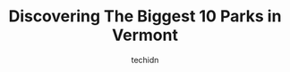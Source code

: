 ---
layout: ampstory
image: https://i0.wp.com/paketmu.com/wp-content/uploads/2023/06/underhill-state-park-0-in-vermont-1686372911.jpeg?resize=640,853
author: techidn
featured: false
description: Explore the diverse Park scene in Vermont, home to an incredible selection of 10 establishments catering to every taste. Whether youre in search of iconic favorites or undiscovered treasure
title: Discovering The Biggest 10 Parks in Vermont
cover:
   title: Discovering The Biggest 10 Parks in Vermont
   subtitle: RICKPATE
   background: https://paketmu.com/wp-content/uploads/2023/06/underhill-state-park-0-in-vermont-1686372911.jpeg

pages: 
 - layout: thirds
   top: <h1>#1 Mt. Philo State Park</h1>
   bottom: "<p>A great park thats enjoyable all seasons. Its a shorter hike as its only 968 feet high but the view is stunning and the trails are well maintained. Friendly to dogs an</p>"
   background: https://paketmu.com/wp-content/uploads/2023/06/underhill-state-park-1-in-vermont-1686372913.jpeg
   backgroundblur: true
 - layout: thirds
   top: <h1>#2 Red Rocks Park</h1>
   bottom: "<p>Pretty spot. We took a trail down to the Lakeside and walked up the beach a bit until it ran out. Make sure to wear a bug repellent if you plan on going off the path or t</p>"
   background: https://paketmu.com/wp-content/uploads/2023/06/underhill-state-park-2-in-vermont-1686372914.jpeg
   cta:
      link: https://paketmu.com/discovering-the-biggest-10-parks-in-vermont/
      text: Discovering The Biggest 10 Parks in Vermont
 - layout: thirds
   top: <h1>#3 Sand Bar State Park</h1>
   bottom: "<p>Great for some family fun.  Water was extremely warm and very very clear and clean.  Great spaces for picnic or playing with the kids.  The water was shallow so safe for </p>"
   background: https://paketmu.com/wp-content/uploads/2023/06/underhill-state-park-3-in-vermont-1686372915.jpeg
   cta:
      link: https://paketmu.com/discovering-the-biggest-10-parks-in-vermont/
      text: Discovering The Biggest 10 Parks in Vermont
 - layout: thirds
   top: <h1>#4 Mt Ascutney State Park</h1>
   bottom: "<p>1826 Back Mountain Rd, Windsor, VT 05089, United States</p>"
   background: https://images.unsplash.com/photo-1534312527009-56c7016453e6?ixlib=rb-4.0.3&ixid=MnwxMjA3fDB8MHxwaG90by1wYWdlfHx8fGVufDB8fHx8&auto=format&fit=crop&w=640&h=853&q=80
   cta:
      link: https://paketmu.com/discovering-the-biggest-10-parks-in-vermont/
      text: Discovering The Biggest 10 Parks in Vermont
 - layout: thirds
   top: <h1>#5 Camels Hump State Park</h1>
   bottom: "<p>3429 Camels Hump Rd, Duxbury, VT 05676, United States</p>"
   background: https://images.unsplash.com/photo-1462556791646-c201b8241a94?ixlib=rb-4.0.3&ixid=MnwxMjA3fDB8MHxwaG90by1wYWdlfHx8fGVufDB8fHx8&auto=format&fit=crop&w=640&h=853&q=80
   cta:
      link: https://paketmu.com/discovering-the-biggest-10-parks-in-vermont/
      text: Discovering The Biggest 10 Parks in Vermont
 - layout: thirds
   top: <h1>#6 Overlook Park</h1>
   bottom: "<p>Parking lot, 1575 Spear St, South Burlington, VT 05403, United States</p>"
   background: https://images.unsplash.com/photo-1489694553447-4c9339da310d?ixlib=rb-4.0.3&ixid=MnwxMjA3fDB8MHxwaG90by1wYWdlfHx8fGVufDB8fHx8&auto=format&fit=crop&w=640&h=853&q=80
   cta:
      link: https://paketmu.com/discovering-the-biggest-10-parks-in-vermont/
      text: Discovering The Biggest 10 Parks in Vermont
 - layout: thirds
   top: <h1>#7 Waterbury Center State Park</h1>
   bottom: "<p>177 Reservoir Rd, Waterbury Center, VT 05677, United States</p>"
   background: https://images.unsplash.com/photo-1618005182384-a83a8bd57fbe?ixlib=rb-4.0.3&ixid=MnwxMjA3fDB8MHxwaG90by1wYWdlfHx8fGVufDB8fHx8&auto=format&fit=crop&w=640&h=853&q=80
   cta:
      link: https://paketmu.com/discovering-the-biggest-10-parks-in-vermont/
      text: Discovering The Biggest 10 Parks in Vermont
 - layout: thirds
   middle: Continue reading...
   background: https://images.unsplash.com/photo-1515405295579-ba7b45403062?ixlib=rb-4.0.3&ixid=MnwxMjA3fDB8MHxwaG90by1wYWdlfHx8fGVufDB8fHx8&auto=format&fit=crop&w=640&h=853&q=80
   cta:
      link: https://paketmu.com/discovering-the-biggest-10-parks-in-vermont/
      text: Discovering The Biggest 10 Parks in Vermont
      
---